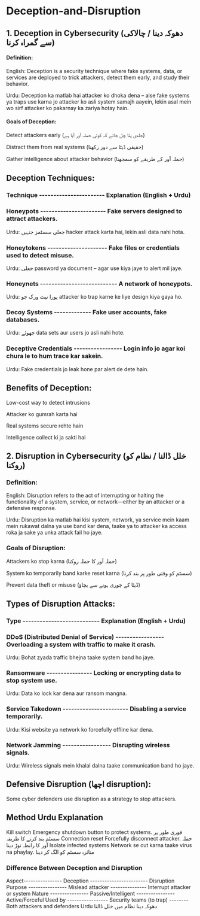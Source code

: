 # Deception-and-Disruption

## 1. Deception in Cybersecurity (دھوکہ دینا / چالاکی سے گمراہ کرنا)
#### Definition:
English:
Deception is a security technique where fake systems, data, or services are deployed to trick attackers, detect them early, and study their behavior.

Urdu:
Deception ka matlab hai attacker ko dhoka dena – aise fake systems ya traps use karna jo attacker ko asli system samajh aayein, lekin asal mein wo sirf attacker ko pakarnay ka zariya hotay hain.

####  Goals of Deception:
Detect attackers early
(جلدی پتا چل جائے کہ کوئی حملہ آور آیا ہے)

Distract them from real systems
(حقیقی ڈیٹا سے دور رکھنا)

Gather intelligence about attacker behavior
(حملہ آور کے طریقے کو سمجھنا)

## Deception Techniques:
### Technique -----------------------	Explanation (English + Urdu)

### Honeypots -----------------------	Fake servers designed to attract attackers.
Urdu: جعلی سسٹمز جنہیں hacker attack karta hai, lekin asli data nahi hota.

### Honeytokens ---------------------	Fake files or credentials used to detect misuse.
Urdu: جعلی password ya document – agar use kiya jaye to alert mil jaye.

### Honeynets ---------------------------	A network of honeypots.
Urdu: پورا نیٹ ورک جو attacker ko trap karne ke liye design kiya gaya ho.

### Decoy Systems -------------	Fake user accounts, fake databases.
Urdu: جھوٹے data sets aur users jo asli nahi hote.

### Deceptive Credentials -----------------	Login info jo agar koi chura le to hum trace kar sakein.
Urdu: Fake credentials jo leak hone par alert de dete hain.

## Benefits of Deception:
Low-cost way to detect intrusions

Attacker ko gumrah karta hai

Real systems secure rehte hain

Intelligence collect ki ja sakti hai

## 2. Disruption in Cybersecurity (خلل ڈالنا / نظام کو روکنا)
### Definition:
English:
Disruption refers to the act of interrupting or halting the functionality of a system, service, or network—either by an attacker or a defensive response.

Urdu:
Disruption ka matlab hai kisi system, network, ya service mein kaam mein rukawat dalna ya use band kar dena, taake ya to attacker ka access roka ja sake ya unka attack fail ho jaye.

### Goals of Disruption:
Attackers ko stop karna
(حملہ آور کا حملہ روکنا)

System ko temporarily band karke reset karna
(سسٹم کو وقتی طور پر بند کرنا)

Prevent data theft or misuse
(ڈیٹا کے چوری ہونے سے بچاؤ)

## Types of Disruption Attacks:
### Type ---------------------------	Explanation (English + Urdu)

### DDoS (Distributed Denial of Service) -----------------	Overloading a system with traffic to make it crash.
Urdu: Bohat zyada traffic bhejna taake system band ho jaye.

### Ransomware ----------------	Locking or encrypting data to stop system use.
Urdu: Data ko lock kar dena aur ransom mangna.

### Service Takedown -----------------------	Disabling a service temporarily.
Urdu: Kisi website ya network ko forcefully offline kar dena.

### Network Jamming	 ----------------- Disrupting wireless signals.
Urdu: Wireless signals mein khalal dalna taake communication band ho jaye.

## Defensive Disruption (اچھا disruption):
Some cyber defenders use disruption as a strategy to stop attackers.

## Method	Urdu Explanation
Kill switch	Emergency shutdown button to protect systems.
فوری طور پر سسٹم بند کرنے کا طریقہ
Connection reset	Forcefully disconnect attacker.
حملہ آور کا رابطہ توڑ دینا
Isolate infected systems	Network se cut karna taake virus na phaylay.
متاثرہ سسٹم کو الگ کر دینا

### Difference Between Deception and Disruption
Aspect----------------	Deception ------------------------	Disruption
Purpose ----------------	Mislead attacker ---------------	Interrupt attacker or system
Nature ----------------	Passive/Intelligent	----------------Active/Forceful
Used by -----------------	Security teams (to trap) --------	Both attackers and defenders
Urdu	دھوکہ دینا	نظام میں خلل ڈالنا
